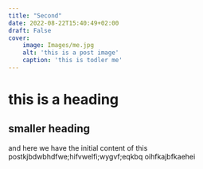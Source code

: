 ```yaml
---
title: "Second"
date: 2022-08-22T15:40:49+02:00
draft: False
cover:
    image: Images/me.jpg
    alt: 'this is a post image'
    caption: 'this is todler me'
---
```


# this is a heading 
## smaller heading 


and here we have the initial content of this postkjbdwbhdfwe;hifvwelfi;wygvf;eqkbq
oihfkajbfkaehei